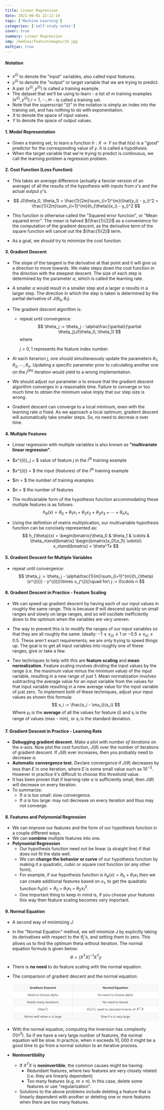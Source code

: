 ```yaml
---
title: Linear Regression
date: 2021-06-01 22:12:14
tags: ['Machine Learning']
categories: ['self-study notes']
cover: true
summary: Linear Regression
img: /medias/featureimages/19.jpg
mathjax: true
---
```


##### Notation

* $x^{(i)}$ to denote the "input" variables, also called input features.
* $y^{(i)}$ to denote the "output" or target variable that we are trying to predict.
* A pair $(x^{(i)}, y^{(i)})$ is called a training example.
* The dataset that we'll be using to learn - a list of $m$ training examples $(x^{(i)}, y^{(i)}); i = 1, \cdots, m$ - is called a training set.
* Note that the superscript "$(i)$" in the notation is simply an index into the training set, and has nothing to do with exponentiation.
* $X$ to denote the space of input values.
* $Y$ to denote the space of output values.

#### 1. Model Representation

* Given a training set, to learn a function $h: X\rightarrow Y$ so that $h(x)$ is a "good" predictor for the corresponding value of $y$. $h$ is called a hypothesis.
* When the target variable that we're trying to predict is continuous, we call the learning problem a regression problem.

#### 2. Cost Function (Loss Function)

* This takes an average difference (actually a fancier version of an average) of all the results of the hypothesis with inputs from $x$'s and the actual output $y$'s.

* $$
  J(\theta_0, \theta_1) = \frac{1}{2m}\sum_{i=1}^{m}(\hat{y_i} - y_i)^2 = \frac{1}{2m}\sum_{i=1}^{m}(h_{\theta}(x_i) - y_i)^2
  $$

* This function is otherwise called the "Squared error function", or "Mean squared error". The mean is halved $(\frac{1}{2})$ as a convenience for the computation of the gradient descent, as the derivative term of the square function will cancel out the $\frac{1}{2}$ term.

* As a goal, we should try to minimize the cost function.

#### 3. Gradient Descent

* The slope of the tangent is the derivative at that point and it will give us a direction to move towards. We make steps down the cost function in the direction with the steepest descent. The size of each step is determined by the parameter $\alpha$, which is called the learning rate.

* A smaller $\alpha$ would result in a smaller step and a larger $\alpha$ results in a larger step. The direction in which the step is taken is determined by the partial derivative of $J(\theta_0, \theta_1)$.

* The gradient descent algorithm is:

  * repeat until convergence:
    $$
    \theta_j := \theta_j - \alpha\frac{\partial}{\partial \theta_j}J(\theta_0, \theta_1)
    $$
    where

    $j = 0, 1$ represents the feature index number.

* At each iterarion $j$, one should simultaneously update the parameters $\theta_1, \theta_2, \cdots, \theta_n$. Updating a specific parameter prior to calculating another one on the $j^{(th)}$ iteration would yield to a wrong implementation.

* We should adjust our parameter $\alpha$ to ensure that the gradient descent algorithm converges in a reasonable time. Failure to converge or too much time to obtain the minimum value imply that our step size is wrong.

* Gradient descent can converge to a local minimum, even with the learning rate $\alpha$ fixed. As we approach a local optimum, gradient descent will automatically take smaller steps. So, no need to decrese $\alpha$ over time.

#### 4. Multiple Features

* Linear regression with multiple variables is also known as **"multivariate linear regression"**.

* $x^{(i)}_j = $ value of feature $j$ in the $i^{th}$ training example

* $x^{(i)} = $ the input (features) of the $i^{th}$ training example

* $m = $ the number of training examples

* $n = $ the number of features

* The multivariable form of the hypothesis function accommodating these multiple features is as follows:
  $$
  h_{\theta}(x) = \theta_0 + \theta_1x_1 + \theta_2x_2 + \theta_3x_3 + \cdots + \theta_nx_n
  $$

* Using the definition of matrix multiplication, our multivariable hypothesis function can be concisely represented as:
  $$
  h_{\theta}(x) = \begin{bmatrix}\theta_0 & \theta_1 & \cdots & \theta_n\end{bmatrix} \begin{bmatrix}x_0\\x_1\\ \vdots\\ x_n\end{bmatrix} = \theta^Tx
  $$

#### 5. Gradient Descent for Multiple Variables

* repeat until convergence:
  $$
  \theta_j := \theta_j - \alpha\frac{1}{m}\sum_{i=1}^{m}(h_{\theta}(x^{(i)}) - y^{(i)})\times x_j^{(i)}\quad for\ j := 0\cdots n
  $$

#### 6. Gradient Descent in Practice - Feature Scaling

* We can speed up gradient descent by having each of our input values in roughly the same range. This is because $\theta$ will descend quickly on small ranges and slowly on large ranges, and so will oscillate inefficiently down to the optimum when the variables are very uneven.

* The way to prevent this is to modify the ranges of our input variables so that they are all roughly the same. Ideally: $-1 \le x_{(i)} \le 1$ or $-0.5 \le x_{(i)} \le 0.5$. These aren't exact requirements; we are only trying to speed things up. The goal is to get all input variables into roughly one of these ranges, give or take a few.

* Two techniques to help with this are **feature scaling** and **mean normalization**. Feature scaling involves dividing the input values by the range (i.e. the maximum value minus the minimum value) of the input variable, resulting in a new range of just 1. Mean normalization involves subtracting the average value for an input variable from the values for that input variable resulting in a new average value for the input variable of just zero. To implement both of these techniques, adjust your input values as shown this formula:
  $$
  x_i := \frac{x_i - \mu_i}{s_i}
  $$
  Where $\mu_i$ is the **average** of all the values for feature $(i)$ and $s_i$ is the range of values (max - min), or $s_i$ is the standard deviation.

#### 7. Gradient Descent in Practice - Learning Rate

* **Debugging gradient descent.** Make a plot with *number of iterations* on the x-axis. Now plot the cost function, $J(\theta)$ over the number of iterations of gradient descent. If $J(\theta)$ ever increases, then you probably need to decrease $\alpha$.
* **Automatic convergence test.** Declare convergence if $J(\theta)$ decreases by less than $E$ in one iteration, where $E$ is some small value such as $10^{-3}$. However in practice it's difficult to choose this threshold value.
* It has been proven that if learning rate $\alpha$ is sufficiently small, then $J(\theta)$ will decrease on every iteration.
* To summarize:
  * If $\alpha$ is too small: slow convergence.
  * If $\alpha$ is too large: may not decrease on every iteration and thus may not converge.

#### 8. Features and Polynomial Regression

* We can improve our features and the form of our hypothesis function in a couple different ways.
* We can **combine** multiple features into one.
* **Polynomial Regression**
  * Our hypothesis function need not be linear (a straight line) if that does not fit the data well.
  * We can **change the behavior or curve** of our hypothesis function by making it a quadratic, cubic or square root function (or any other form).
  * For example, if our hypothesis function is $h_{\theta}(x) = \theta_0 + \theta_1 x_1$ then we can create additional features based on $x_1$, to get the quadratic function $h_{\theta}(x) = \theta_0 + \theta_1 x_1 + \theta_2 x_1^2$.
  * One important thing to keep in mind is, if you choose your features this way then feature scaling becomes very important.

#### 9. Normal Equation

* A second way of minimizing $J$.

* In the "Normal Equation" method, we will minimize $J$ by explicitly taking its derivatives with respect to the $\theta_j$'s, and setting them to zero. This allows us to find the optimum theta without iteration. The normal equation formula is given below:
  $$
  \theta = (X^TX)^{-1}X^Ty
  $$

* There is **no need** to do feature scaling with the normal equation.

* The comparison of gradient descent and the normal equation:

  <img src="Linear-Regression/Screen Shot 2021-06-04 at 10.02.03 PM.png" style="zoom:50%;" />

* With the normal equation, computing the inversion has complexity $O(n^3)$. So if we have a very large number of features, the normal equation will be slow. In practice, when $n$ exceeds $10,000$ it might be a good time to go from a normal solution to an iterative process.

* **Noninvertibility**

  * If $X^TX$ is **noninvertible**, the common causes might be having:
    * Redundant features, where two features are very closely related (i.e. they are linearly dependent)
    * Too many features (e.g. $m\le n$). In this case, delete some features or use "regularization".
  * Solutions to the above problems include deleting a feature that is linearly dependent with another or deleting one or more features when there are too many features.

